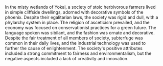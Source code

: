 In the misty wetlands of Yokai, a society of stoic herbivorous farmers lived in simple cliffside dwellings, adorned with decorative symbols of the phoenix. Despite their egalitarian laws, the society was rigid and dull, with a phylarchy system in place. The religion of asceticism prevailed, and the economy was focused on conservationist practices for a green future. The language spoken was sibilant, and the fashion was ornate and decorative. Despite the fair treatment of all members of society, subterfuge was common in their daily lives, and the industrial technology was used to further the cause of enlightenment. The society's positive attributes included a strong commitment to fairness and environmentalism, but the negative aspects included a lack of creativity and innovation.
